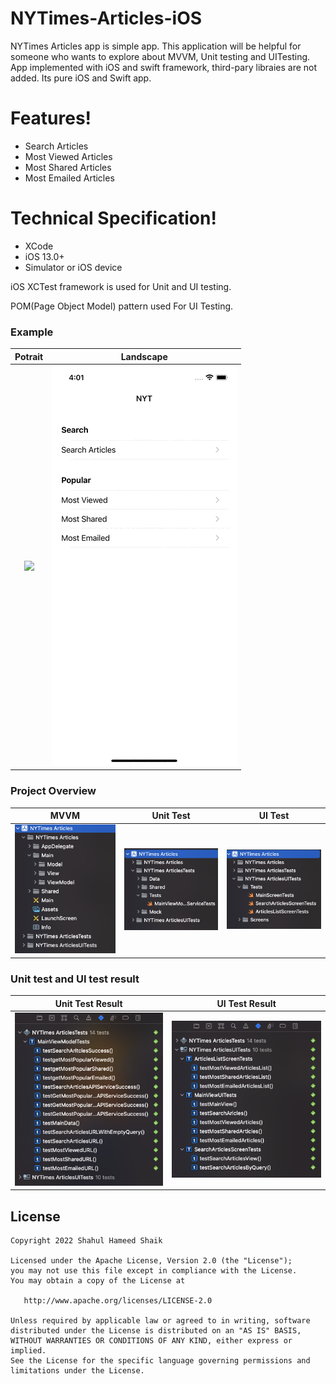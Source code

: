 # NYTimes-Articles-iOS

NYTimes Articles app is simple app. This application will be helpful for someone who wants to explore about MVVM, Unit testing and UITesting.
App implemented with iOS and swift framework, third-pary libraies are not added. Its pure iOS and Swift app.

# Features!
  - Search Articles
  - Most Viewed Articles
  - Most Shared Articles
  - Most Emailed Articles

# Technical Specification!
  - XCode
  - iOS 13.0+
  - Simulator or iOS device

iOS XCTest framework is used for Unit and UI testing.

POM(Page Object Model) pattern used For UI Testing.

### Example
Potrait                    |  Landscape
:-------------------------:|:-------------------------:
![](gif/1.gif)             |  ![](gif/2.gif)

### Project Overview
 MVVM                    | Unit Test                 | UI Test
:-----------------------:|:-------------------------:|:-------------------------:
![Project](/images/2.png) | ![Project](/images/3.png) | ![Project](/images/4.png)


### Unit test and UI test result

Unit Test Result         |  UI Test Result
:-----------------------:|:-------------------------:
![Project](/images/5.png)| ![Project](/images/6.png)


License
-------

    Copyright 2022 Shahul Hameed Shaik

    Licensed under the Apache License, Version 2.0 (the "License");
    you may not use this file except in compliance with the License.
    You may obtain a copy of the License at

       http://www.apache.org/licenses/LICENSE-2.0

    Unless required by applicable law or agreed to in writing, software
    distributed under the License is distributed on an "AS IS" BASIS,
    WITHOUT WARRANTIES OR CONDITIONS OF ANY KIND, either express or implied.
    See the License for the specific language governing permissions and
    limitations under the License.
